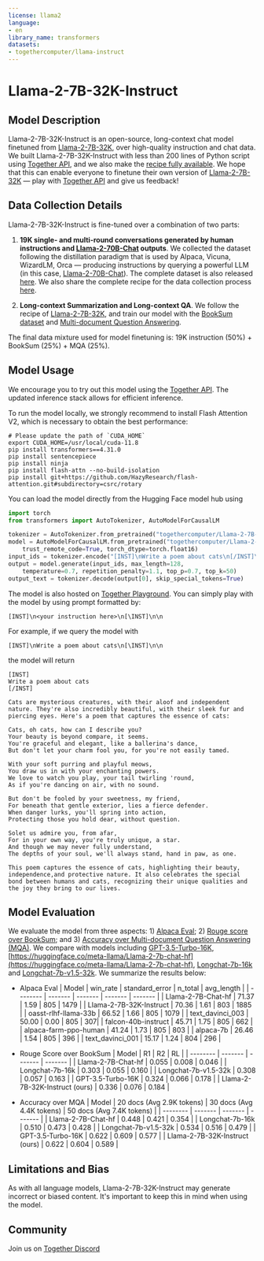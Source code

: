 ```yaml
---
license: llama2
language:
- en
library_name: transformers
datasets:
- togethercomputer/llama-instruct
---
```


# Llama-2-7B-32K-Instruct

## Model Description

Llama-2-7B-32K-Instruct is an open-source, long-context chat model finetuned from [Llama-2-7B-32K](https://huggingface.co/togethercomputer/Llama-2-7B-32K), over high-quality instruction and chat data.
We built Llama-2-7B-32K-Instruct with less than 200 lines of Python script using [Together API](https://together.ai/blog/api-announcement), and we also make the [recipe fully available](https://github.com/togethercomputer/Llama-2-7B-32K-Instruct).
We hope that this can enable everyone to finetune their own version of [Llama-2-7B-32K](https://huggingface.co/togethercomputer/Llama-2-7B-32K) — play with [Together API](https://together.ai/blog/api-announcement) and give us feedback! 

## Data Collection Details

Llama-2-7B-32K-Instruct is fine-tuned over a combination of two parts:
1. **19K single- and multi-round conversations generated by human instructions and [Llama-2-70B-Chat](https://huggingface.co/meta-llama/Llama-2-7b-chat-hf) outputs**.
   We collected the dataset following the distillation paradigm that is used by Alpaca, Vicuna, WizardLM, Orca — producing instructions by querying a powerful LLM (in this case, [Llama-2-70B-Chat](https://huggingface.co/meta-llama/Llama-2-7b-chat-hf)).
   The complete dataset is also released [here](https://huggingface.co/datasets/togethercomputer/llama-instruct).
   We also share the complete recipe for the data collection process [here](https://github.com/togethercomputer/Llama-2-7B-32K-Instruct).
   
2. **Long-context Summarization and Long-context QA**.
   We follow the recipe of [Llama-2-7B-32K](https://together.ai/blog/Llama-2-7B-32K), and train our model with the [BookSum dataset](https://huggingface.co/datasets/togethercomputer/Long-Data-Collections) and [Multi-document Question Answering](https://arxiv.org/abs/2307.03172).

The final data mixture used for model finetuning is: 19K instruction (50%) + BookSum (25%) + MQA (25%).

## Model Usage

We encourage you to try out this model using the [Together API](https://together.ai/blog/api-announcement). The updated inference stack allows for efficient inference.

To run the model locally, we strongly recommend to install Flash Attention V2, which is necessary to obtain the best performance:
```
# Please update the path of `CUDA_HOME`
export CUDA_HOME=/usr/local/cuda-11.8
pip install transformers==4.31.0
pip install sentencepiece
pip install ninja
pip install flash-attn --no-build-isolation
pip install git+https://github.com/HazyResearch/flash-attention.git#subdirectory=csrc/rotary
```
You can load the model directly from the Hugging Face model hub using
```python
import torch
from transformers import AutoTokenizer, AutoModelForCausalLM

tokenizer = AutoTokenizer.from_pretrained("togethercomputer/Llama-2-7B-32K-Instruct")
model = AutoModelForCausalLM.from_pretrained("togethercomputer/Llama-2-7B-32K-Instruct",
    trust_remote_code=True, torch_dtype=torch.float16)
input_ids = tokenizer.encode("[INST]\nWrite a poem about cats\n[/INST]\n\n", return_tensors="pt")
output = model.generate(input_ids, max_length=128,
    temperature=0.7, repetition_penalty=1.1, top_p=0.7, top_k=50)
output_text = tokenizer.decode(output[0], skip_special_tokens=True)
```

The model is also hosted on [Together Playground](https://api.together.xyz/playground). You can simply play with the model by using prompt formatted by:

```
[INST]\n<your instruction here>\n[\INST]\n\n
```

For example, if we query the model with 

```
[INST]\nWrite a poem about cats\n[\INST]\n\n
```

the model will return
```
[INST]
Write a poem about cats
[/INST]

Cats are mysterious creatures, with their aloof and independent nature. They're also incredibly beautiful, with their sleek fur and piercing eyes. Here's a poem that captures the essence of cats:

Cats, oh cats, how can I describe you?
Your beauty is beyond compare, it seems.
You're graceful and elegant, like a ballerina's dance,
But don't let your charm fool you, for you're not easily tamed.

With your soft purring and playful meows,
You draw us in with your enchanting powers.
We love to watch you play, your tail twirling 'round,
As if you're dancing on air, with no sound.

But don't be fooled by your sweetness, my friend,
For beneath that gentle exterior, lies a fierce defender.
When danger lurks, you'll spring into action,
Protecting those you hold dear, without question.

Solet us admire you, from afar,
For in your own way, you're truly unique, a star.
And though we may never fully understand,
The depths of your soul, we'll always stand, hand in paw, as one.

This poem captures the essence of cats, highlighting their beauty, independence,and protective nature. It also celebrates the special bond between humans and cats, recognizing their unique qualities and the joy they bring to our lives.
```

## Model Evaluation

We evaluate the model from three aspects: 1) [Alpaca Eval](https://tatsu-lab.github.io/alpaca_eval/);
2) [Rouge score over BookSum](https://together.ai/blog/Llama-2-7B-32K); and
3) [Accuracy over Multi-document Question Answering (MQA)](https://together.ai/blog/Llama-2-7B-32K). 
We compare with models including 
[GPT-3.5-Turbo-16K](https://platform.openai.com/docs/models/gpt-3-5),
[https://huggingface.co/meta-llama/Llama-2-7b-chat-hf](https://huggingface.co/meta-llama/Llama-2-7b-chat-hf),
[Longchat-7b-16k](https://huggingface.co/lmsys/longchat-7b-16k)
and [Longchat-7b-v1.5-32k](https://huggingface.co/lmsys/longchat-7b-v1.5-32k).
We summarize the results below:

* Alpaca Eval
| Model | win_rate | standard_error | n_total | avg_length |
| -------- | ------- | ------- | ------- | ------- |
| Llama-2-7B-Chat-hf | 71.37 | 1.59 | 805 | 1479 |
| Llama-2-7B-32K-Instruct | 70.36 | 1.61 | 803 | 1885 |
| oasst-rlhf-llama-33b | 66.52 | 1.66 | 805 | 1079 |
| text_davinci_003 | 50.00 | 0.00 | 805 | 307|
| falcon-40b-instruct | 45.71 | 1.75 | 805 | 662 |
| alpaca-farm-ppo-human | 41.24 | 1.73 | 805 | 803 |
| alpaca-7b | 26.46 | 1.54 | 805 | 396 |
| text_davinci_001 | 15.17 | 1.24 | 804 | 296 |

* Rouge Score over BookSum
| Model | R1 | R2 | RL |
| -------- | ------- | ------- | ------- |
| Llama-2-7B-Chat-hf | 0.055 | 0.008 | 0.046 |
| Longchat-7b-16k | 0.303 | 0.055 | 0.160 |
| Longchat-7b-v1.5-32k | 0.308 | 0.057 | 0.163 |
| GPT-3.5-Turbo-16K | 0.324 | 0.066 | 0.178 |
| Llama-2-7B-32K-Instruct (ours) | 0.336 | 0.076 | 0.184 |

* Accuracy over MQA
| Model | 20 docs (Avg 2.9K tokens) | 30 docs (Avg 4.4K tokens) | 50 docs (Avg 7.4K tokens) |
| -------- | ------- | ------- | ------- |
| Llama-2-7B-Chat-hf | 0.448 | 0.421 | 0.354 |
| Longchat-7b-16k | 0.510 | 0.473 | 0.428 |
| Longchat-7b-v1.5-32k | 0.534 | 0.516 | 0.479 |
| GPT-3.5-Turbo-16K | 0.622 | 0.609 | 0.577 |
| Llama-2-7B-32K-Instruct (ours) | 0.622 | 0.604 | 0.589 |

## Limitations and Bias

As with all language models, Llama-2-7B-32K-Instruct may generate incorrect or biased content. It's important to keep this in mind when using the model.

## Community

Join us on [Together Discord](https://discord.gg/6ZVDU8tTD4)